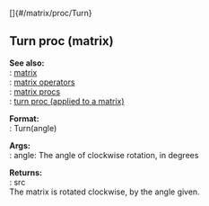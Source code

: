 []{#/matrix/proc/Turn}    
## Turn proc (matrix)    
**See also:**    
:   [matrix](/ref/matrix.md)    
:   [matrix operators](/ref/matrix/operators.md)    
:   [matrix procs](/ref/matrix/proc.md)    
:   [turn proc (applied to a matrix)](/ref/proc/turn/matrix.md)    
<!-- -->    
**Format:**    
:   Turn(angle)    
<!-- -->    
**Args:**    
:   angle: The angle of clockwise rotation, in degrees    
<!-- -->    
**Returns:**    
:   src    
The matrix is rotated clockwise, by the angle given.  
